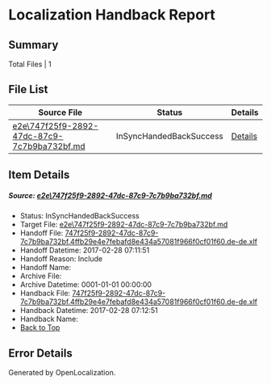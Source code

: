 # <a name='report-top'></a> Localization Handback Report

## Summary
 Total Files | 1

## File List
 Source File | Status | Details 
 ----------- | ------ | ------- 
 [e2e\747f25f9-2892-47dc-87c9-7c7b9ba732bf.md](https://github.com/OpenLocalizationTestOrg/ol-test4/blob/4dd14f3d77088b53b957fe91238fa8f13fda16f9/e2e/747f25f9-2892-47dc-87c9-7c7b9ba732bf.md) | InSyncHandedBackSuccess | [Details](#aae4ad2df53c7d35a9939f60f5ab3288fa0a445d1)

## Item Details
##### <a name='aae4ad2df53c7d35a9939f60f5ab3288fa0a445d1'></a> Source: [e2e\747f25f9-2892-47dc-87c9-7c7b9ba732bf.md](https://github.com/OpenLocalizationTestOrg/ol-test4/blob/4dd14f3d77088b53b957fe91238fa8f13fda16f9/e2e/747f25f9-2892-47dc-87c9-7c7b9ba732bf.md)
* Status: InSyncHandedBackSuccess
* Target File: [e2e\747f25f9-2892-47dc-87c9-7c7b9ba732bf.md](https://github.com/OpenLocalizationTestOrg/ol-test4-dede/blob/b804ed9095001b52b18796375317b2a9240d27a4/e2e/747f25f9-2892-47dc-87c9-7c7b9ba732bf.md)
* Handoff File: [747f25f9-2892-47dc-87c9-7c7b9ba732bf.4ffb29e4e7febafd8e434a57081f966f0cf01f60.de-de.xlf](https://github.com/OpenLocalizationTestOrg/ol-test4-handoff/blob/31381218863d1e52973df7f56a8ba7be96ebaa54/ol-handoff/OpenLocalizationTestOrg/ol-test4-dede/xinjiang/ht/747f25f9-2892-47dc-87c9-7c7b9ba732bf.4ffb29e4e7febafd8e434a57081f966f0cf01f60.de-de.xlf)
* Handoff Datetime: 2017-02-28 07:11:51
* Handoff Reason: Include
* Handoff Name: 
* Archive File: 
* Archive Datetime: 0001-01-01 00:00:00
* Handback File: [747f25f9-2892-47dc-87c9-7c7b9ba732bf.4ffb29e4e7febafd8e434a57081f966f0cf01f60.de-de.xlf](https://github.com/OpenLocalizationTestOrg/ol-test4-handback/blob/5c6bc99858bed667b17c27ae5316015a3d7eeabc/ol-handback/OpenLocalizationTestOrg/ol-test4-dede/xinjiang/ht/747f25f9-2892-47dc-87c9-7c7b9ba732bf.4ffb29e4e7febafd8e434a57081f966f0cf01f60.de-de.xlf)
* Handback Datetime: 2017-02-28 07:12:51
* Handback Name: 
* [Back to Top](#report-top)


## Error Details

Generated by OpenLocalization.

